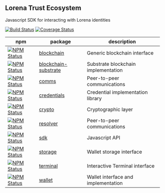 ## Lorena Trust Ecosystem

Javascript SDK for interacting with Lorena identities

[![Build Status](https://travis-ci.org/caelumlabs/lorena.svg?branch=master)](https://travis-ci.org/caelumlabs/lorena)
[![Coverage Status](https://coveralls.io/repos/github/Caelumlabs/lorena/badge.svg?branch=master)](https://coveralls.io/github/Caelumlabs/lorena?branch=master)

| npm | package | description |
|-----|---------|-------------|
|[![NPM Status](https://img.shields.io/npm/v/@caelumlabs/blockchain.svg?style=flat)](https://www.npmjs.com/package/@caelumlabs/blockchain)|[blockchain](packages/blockchain/README.md)|Generic blockchain interface|
|[![NPM Status](https://img.shields.io/npm/v/@caelumlabs/blockchain-substrate.svg?style=flat)](https://www.npmjs.com/package/@caelumlabs/blockchain)|[blockchain-substrate](packages/blockchain-substrate/README.md)|Substrate blockchain implementation|
|[![NPM Status](https://img.shields.io/npm/v/@caelumlabs/comms.svg?style=flat)](https://www.npmjs.com/package/@caelumlabs/comms)|[comms](packages/comms/README.md)|Peer-to-peer communications|
|[![NPM Status](https://img.shields.io/npm/v/@caelumlabs/credentials.svg?style=flat)](https://www.npmjs.com/package/@caelumlabs/comms)|[credentials](packages/credentials/README.md)|Credential implementation library|
|[![NPM Status](https://img.shields.io/npm/v/@caelumlabs/crypto.svg?style=flat)](https://www.npmjs.com/package/@caelumlabs/comms)|[crypto](packages/crypto/README.md)|Cryptographic layer|
|[![NPM Status](https://img.shields.io/npm/v/@caelumlabs/resolver.svg?style=flat)](https://www.npmjs.com/package/@caelumlabs/resolver)|[resolver](packages/comms/README.md)|Peer-to-peer communications|
|[![NPM Status](https://img.shields.io/npm/v/@caelumlabs/sdk.svg?style=flat)](https://www.npmjs.com/package/@caelumlabs/sdk)|[sdk](packages/sdk/README.md)|Javascript API|
|[![NPM Status](https://img.shields.io/npm/v/@caelumlabs/storage.svg?style=flat)](https://www.npmjs.com/package/@caelumlabs/storage)|[storage](packages/storage/README.md)|Wallet storage interface|
|[![NPM Status](https://img.shields.io/npm/v/@caelumlabs/terminal.svg?style=flat)](https://www.npmjs.com/package/@caelumlabs/terminal)|[terminal](packages/terminal/README.md)|Interactive Terminal interface|
|[![NPM Status](https://img.shields.io/npm/v/@caelumlabs/wallet.svg?style=flat)](https://www.npmjs.com/package/@caelumlabs/wallet)|[wallet](packages/storage/README.md)|Wallet interface and implementation|
